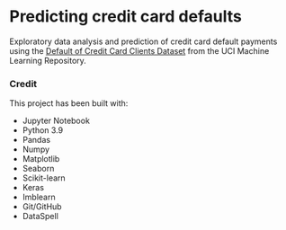 # Predicting credit card defaults

Exploratory data analysis and prediction of credit card default payments using the [Default of Credit Card Clients Dataset](https://archive.ics.uci.edu/ml/datasets/default+of+credit+card+clients) from the UCI Machine Learning Repository.

### Credit
This project has been built with:
- Jupyter Notebook
- Python 3.9
- Pandas
- Numpy
- Matplotlib
- Seaborn
- Scikit-learn
- Keras
- Imblearn
- Git/GitHub
- DataSpell

